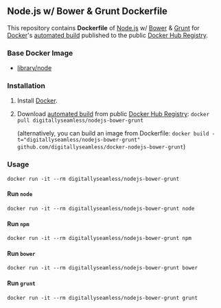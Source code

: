 ## Node.js w/ Bower & Grunt Dockerfile


This repository contains **Dockerfile** of [Node.js](http://nodejs.org/) w/ [Bower](http://bower.io/) & [Grunt](http://gruntjs.com/) for [Docker](https://www.docker.com/)'s [automated build](https://registry.hub.docker.com/u/digitallyseamless/nodejs-bower-grunt/) published to the public [Docker Hub Registry](https://registry.hub.docker.com/).


### Base Docker Image

* [library/node](https://registry.hub.docker.com/_/node/)


### Installation

1. Install [Docker](https://www.docker.com/).

2. Download [automated build](https://registry.hub.docker.com/u/digitallyseamless/nodejs-bower-grunt/) from public [Docker Hub Registry](https://registry.hub.docker.com/): `docker pull digitallyseamless/nodejs-bower-grunt`

   (alternatively, you can build an image from Dockerfile: `docker build -t="digitallyseamless/nodejs-bower-grunt" github.com/digitallyseamless/docker-nodejs-bower-grunt`)


### Usage

    docker run -it --rm digitallyseamless/nodejs-bower-grunt

#### Run `node`

    docker run -it --rm digitallyseamless/nodejs-bower-grunt node

#### Run `npm`

    docker run -it --rm digitallyseamless/nodejs-bower-grunt npm

#### Run `bower`

    docker run -it --rm digitallyseamless/nodejs-bower-grunt bower

#### Run `grunt`

    docker run -it --rm digitallyseamless/nodejs-bower-grunt grunt
